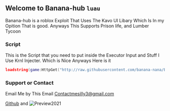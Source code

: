 ## Welcome to Banana-hub `luau`
 

Banana-hub is a roblox Exploit That Uses The Kavo UI Libary Which Is In my Opition That is good. Anyways This Supports Prison life, and Lumber Tycoon



### Script

This is the Script that you need to put inside the Executor Input and Stuff I Use Krnl Injecter. Which is Nice Anyways Here is it

```lua
loadstring(game:HttpGet("http://raw.githubusercontent.com/banana-nana/Banana-hub/main/main.lua"))()
```
### Support or Contact

Email Me by This Email Contactmesilly3@gmail.com



[Github](https://github.com/banana-nana/Banana-hub/) and ![Preview2021]()


